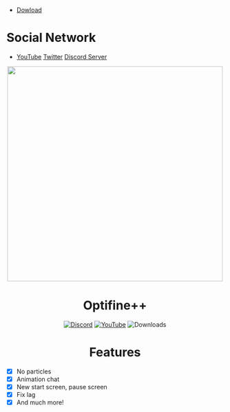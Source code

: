 
* [Dowload](https://bit.ly/WeBSitE)
# Social Network
* [YouTube](https://www.youtube.com/channel/UC8C5Es8N1I9Tx1vf754VA2g) [Twitter](https://twitter.com/DrakevnMC/) [Discord Server](https://discord.gg/TgYktyZp8H)
<div align="center">
    <img width="500" src="https://github.com/DRrakevnMC/Optifine-/assets/108167925/48dc9507-18d8-45cc-bc39-6e4a02d51afe"></img>
</div>

<h1 align="center">Optifine++</h1>

<div align="center">


[![Discord](https://img.shields.io/badge/Discord-4903FC?style=for-the-badge&logo=discord&logoColor=white)](https://discord.gg/TgYktyZp8H)
[![YouTube](https://img.shields.io/badge/YouTube-red?style=for-the-badge&logo=youtube&logoColor=white
)](https://www.youtube.com/channel/UC8C5Es8N1I9Tx1vf754VA2g)
![Downloads](https://img.shields.io/github/downloads/DRakevnMC/Optifine-/total?color=green&style=for-the-badge)
</div>

<h1 align="center">Features</h1>

- [x] No particles
- [x] Animation chat
- [x] New start screen, pause screen
- [x] Fix lag
- [x] And much more!
 </div>
